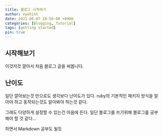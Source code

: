 ```yaml
---
title: 블로그 시작하기
author: eyehint
date: 2021-06-07 18:50:00 +0900
categories: [Blogging, Tutorial]
tags: [getting started]
pin: true
---
```


## 시작해보기

이것저것 깔아서 처음 블로그 글을 써봅니다.

## 난이도
일단 깔아보는것 만으로도 생각보다 난이도가 있다.
ruby의 기본적인 패키지 방식을 알아야 하고
동작되는것도 알아봐야 하는것 같다.

그래도 다양하게 설정할 수 있는건 마음에 든다.
일단 블로그를 쓰기위해 블로그를 공부해야 할 것 같다...

하면서 Markdown 공부도 될듯
